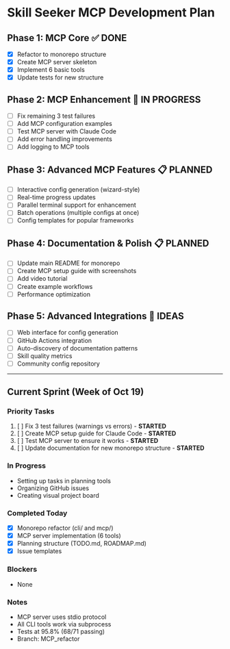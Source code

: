 # Skill Seeker MCP Development Plan

## Phase 1: MCP Core ✅ DONE
- [x] Refactor to monorepo structure
- [x] Create MCP server skeleton
- [x] Implement 6 basic tools
- [x] Update tests for new structure

## Phase 2: MCP Enhancement 🚧 IN PROGRESS
- [ ] Fix remaining 3 test failures
- [ ] Add MCP configuration examples
- [ ] Test MCP server with Claude Code
- [ ] Add error handling improvements
- [ ] Add logging to MCP tools

## Phase 3: Advanced MCP Features 📋 PLANNED
- [ ] Interactive config generation (wizard-style)
- [ ] Real-time progress updates
- [ ] Parallel terminal support for enhancement
- [ ] Batch operations (multiple configs at once)
- [ ] Config templates for popular frameworks

## Phase 4: Documentation & Polish 📋 PLANNED
- [ ] Update main README for monorepo
- [ ] Create MCP setup guide with screenshots
- [ ] Add video tutorial
- [ ] Create example workflows
- [ ] Performance optimization

## Phase 5: Advanced Integrations 💭 IDEAS
- [ ] Web interface for config generation
- [ ] GitHub Actions integration
- [ ] Auto-discovery of documentation patterns
- [ ] Skill quality metrics
- [ ] Community config repository

---

## Current Sprint (Week of Oct 19)

### Priority Tasks
1. [ ] Fix 3 test failures (warnings vs errors) - **STARTED**
2. [ ] Create MCP setup guide for Claude Code - **STARTED**
3. [ ] Test MCP server to ensure it works - **STARTED**
4. [ ] Update documentation for new monorepo structure - **STARTED**

### In Progress
- Setting up tasks in planning tools
- Organizing GitHub issues
- Creating visual project board

### Completed Today
- [x] Monorepo refactor (cli/ and mcp/)
- [x] MCP server implementation (6 tools)
- [x] Planning structure (TODO.md, ROADMAP.md)
- [x] Issue templates

### Blockers
- None

### Notes
- MCP server uses stdio protocol
- All CLI tools work via subprocess
- Tests at 95.8% (68/71 passing)
- Branch: MCP_refactor
